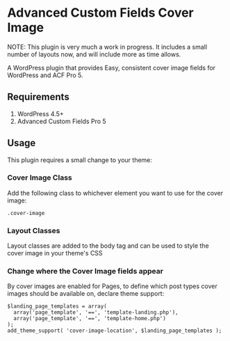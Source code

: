 # Advanced Custom Fields Cover Image
NOTE: This plugin is very much a work in progress. It includes a small number of layouts now, and will include more as time allows.

A WordPress plugin that provides Easy, consistent cover image fields for WordPress and ACF Pro 5.

## Requirements
1. WordPress 4.5+
2. Advanced Custom Fields Pro 5

## Usage
This plugin requires a small change to your theme:
### Cover Image Class
Add the following class to whichever element you want to use for the cover image:
````
.cover-image
````

### Layout Classes
Layout classes are added to the body tag and can be used to style the cover image in your theme's CSS

### Change where the Cover Image fields appear
By cover images are enabled for Pages, to define which post types cover images should be available on, declare theme support:

````
$landing_page_templates = array(
  array('page_template', '==', 'template-landing.php'), 
  array('page_template', '==', 'template-home.php')
);
add_theme_support( 'cover-image-location', $landing_page_templates );
````
